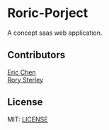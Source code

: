 # Roric-Porject

A concept saas web application.

## Contributors

[Eric Chen](github.com/codeErCn)<br>
[Rory Sterley](github.com/rorysterley)

## License

MIT: [LICENSE](LICENSE)

